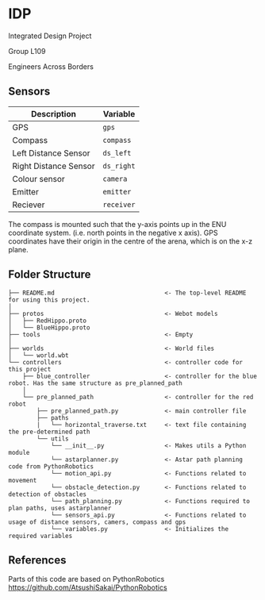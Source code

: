 # IDP
Integrated Design Project

Group L109

Engineers Across Borders

## Sensors
| Description  |  Variable  |
| ------------- | ------------- |
| GPS  | `gps`  |
| Compass  | `compass`  |
| Left Distance Sensor  | `ds_left`  |
| Right Distance Sensor  | `ds_right`  |
| Colour sensor  | `camera`  |
| Emitter  | `emitter`  |
| Reciever  | `receiver`  |

The compass is mounted such that the y-axis points up in the ENU coordinate system. (i.e. north points in the negative x axis).
GPS coordinates have their origin in the centre of the arena, which is on the x-z plane.

## Folder Structure

    ├── README.md                               <- The top-level README for using this project.
    │
    ├── protos                                  <- Webot models
    │   ├── RedHippo.proto
    │   └── BlueHippo.proto
    ├── tools                                   <- Empty
    │
    ├── worlds                                  <- World files
    │   └── world.wbt
    └── controllers                             <- controller code for this project
        ├── blue_controller                     <- controller for the blue robot. Has the same structure as pre_planned_path
        │
        └── pre_planned_path                    <- controller for the red robot
            ├── pre_planned_path.py             <- main controller file
            ├── paths
            |   └── horizontal_traverse.txt     <- text file containing the pre-determined path
            └── utils
                └── __init__.py                 <- Makes utils a Python module
                └── astarplanner.py             <- Astar path planning code from PythonRobotics
                └── motion_api.py               <- Functions related to movement
                └── obstacle_detection.py       <- Functions related to detection of obstacles
                └── path_planning.py            <- Functions required to plan paths, uses astarplanner
                └── sensors_api.py              <- Functions related to usage of distance sensors, camers, compass and gps
                └── variables.py                <- Initializes the required variables

       
## References
Parts of this code are based on PythonRobotics https://github.com/AtsushiSakai/PythonRobotics
